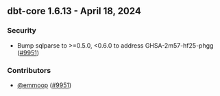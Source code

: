## dbt-core 1.6.13 - April 18, 2024

### Security

- Bump sqlparse to >=0.5.0, <0.6.0 to address GHSA-2m57-hf25-phgg ([#9951](https://github.com/dbt-labs/dbt-core/pull/9951))

### Contributors
- [@emmoop](https://github.com/emmoop) ([#9951](https://github.com/dbt-labs/dbt-core/pull/9951))
